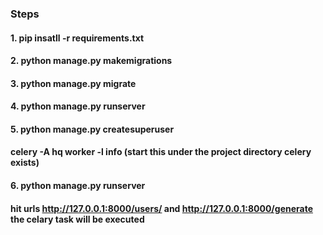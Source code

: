 ### Steps 

#### 1.  pip  insatll  -r  requirements.txt
#### 2.  python  manage.py  makemigrations
#### 3.  python  manage.py  migrate
#### 4.  python  manage.py  runserver

#### 5.  python  manage.py createsuperuser
#### celery -A  hq  worker -l  info   (start this under the project directory celery exists)

#### 6.  python  manage.py  runserver

#### hit urls http://127.0.0.1:8000/users/  and http://127.0.0.1:8000/generate the celary task will be executed


